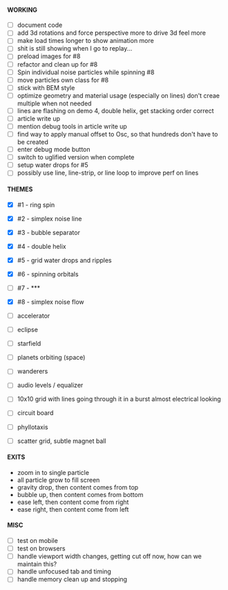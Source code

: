 #### WORKING

- [ ] document code
- [ ] add 3d rotations and force perspective more to drive 3d feel more
- [ ] make load times longer to show animation more
- [ ] shit is still showing when I go to replay...
- [ ] preload images for #8
- [ ] refactor and clean up for #8
- [ ] Spin individual noise particles while spinning #8
- [ ] move particles own class for #8
- [ ] stick with BEM style
- [ ] optimize geometry and material usage (especially on lines) don't creae multiple when not needed
- [ ] lines are flashing on demo 4, double helix, get stacking order correct
- [ ] article write up
- [ ] mention debug tools in article write up
- [ ] find way to apply manual offset to Osc, so that hundreds don't have to be created
- [ ] enter debug mode button
- [ ] switch to uglified version when complete
- [ ] setup water drops for #5
- [ ] possibly use line, line-strip, or line loop to improve perf on lines

#### THEMES

- [x] #1 - ring spin
- [x] #2 - simplex noise line
- [x] #3 - bubble separator
- [x] #4 - double helix
- [x] #5 - grid water drops and ripples
- [x] #6 - spinning orbitals
- [ ] #7 - ***
- [x] #8 - simplex noise flow

- [ ] accelerator
- [ ] eclipse
- [ ] starfield
- [ ] planets orbiting (space)
- [ ] wanderers
- [ ] audio levels / equalizer
- [ ] 10x10 grid with lines going through it in a burst almost electrical looking
- [ ] circuit board
- [ ] phyllotaxis
- [ ] scatter grid, subtle magnet ball

#### EXITS

- zoom in to single particle
- all particle grow to fill screen
- gravity drop, then content comes from top
- bubble up, then content comes from bottom
- ease left, then content come from right
- ease right, then content come from left

#### MISC

- [ ] test on mobile
- [ ] test on browsers
- [ ] handle viewport width changes, getting cut off now, how can we maintain this?
- [ ] handle unfocused tab and timing
- [ ] handle memory clean up and stopping
